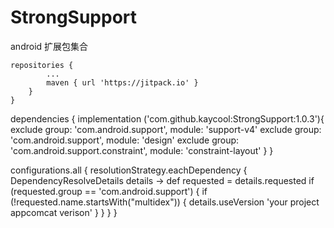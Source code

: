 # StrongSupport
android 扩展包集合


	repositories {
			...
			maven { url 'https://jitpack.io' }
		}
	}
  
  
  dependencies {
 	implementation ('com.github.kaycool:StrongSupport:1.0.3'){
        exclude group: 'com.android.support', module: 'support-v4'
        exclude group: 'com.android.support', module: 'design'
        exclude group: 'com.android.support.constraint', module: 'constraint-layout'
    	}
  }

configurations.all {
    resolutionStrategy.eachDependency { DependencyResolveDetails details ->
        def requested = details.requested
        if (requested.group == 'com.android.support') {
            if (!requested.name.startsWith("multidex")) {
                details.useVersion 'your project appcomcat verison'
            }
        }
    }
}
